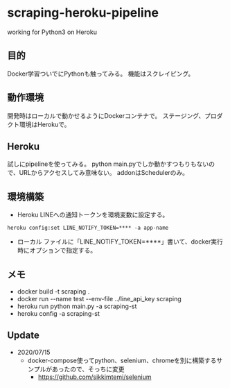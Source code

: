 # scraping-heroku-pipeline
working for Python3 on Heroku


## 目的
Docker学習ついでにPythonも触ってみる。
機能はスクレイピング。

## 動作環境
開発時はローカルで動かせるようにDockerコンテナで。
ステージング、プロダクト環境はHerokuで。

## Heroku
試しにpipelineを使ってみる。
python main.pyでしか動かすつもりもないので、URLからアクセスしてみ意味ない。
addonはSchedulerのみ。

## 環境構築
- Heroku
LINEへの通知トークンを環境変数に設定する。
```
heroku config:set LINE_NOTIFY_TOKEN=**** -a app-name
```

- ローカル
ファイルに「LINE_NOTIFY_TOKEN=****」書いて、docker実行時にオプションで指定する。

## メモ
- docker build -t scraping .
- docker run --name test --env-file ../line_api_key scraping
- heroku run python main.py -a scraping-st
- heroku config -a scraping-st

## Update
- 2020/07/15
  - docker-compose使ってpython、selenium、chromeを別に構築するサンプルがあったので、そっちに変更
    - https://github.com/sikkimtemi/selenium
